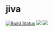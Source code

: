 # jiva

[![Build Status](https://travis-ci.org/openebs/jiva.svg?branch=master)](https://travis-ci.org/openebs/jiva)
[![](https://images.microbadger.com/badges/version/openebs/jiva:0.4.0.svg)](https://hub.docker.com/r/openebs/jiva)
[![](https://images.microbadger.com/badges/image/openebs/jiva:0.4.0.svg)](https://hub.docker.com/r/openebs/jiva/tags/)
